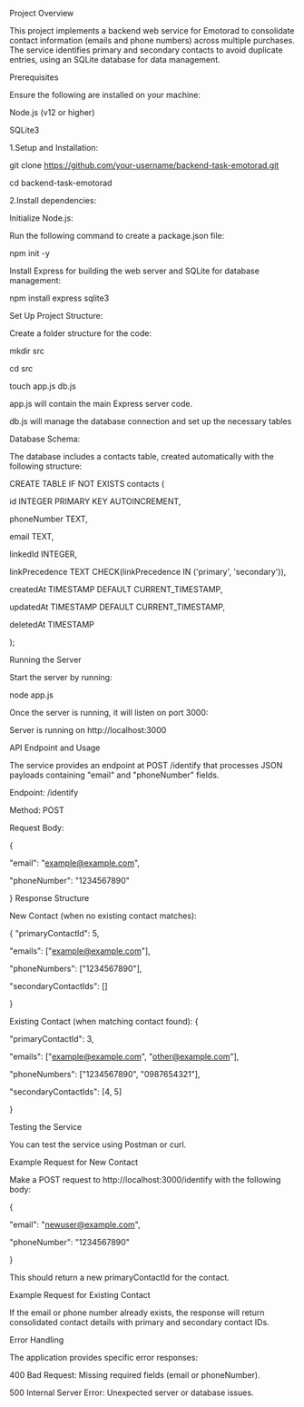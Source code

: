 Project Overview

This project implements a backend web service for Emotorad to consolidate contact information (emails and phone numbers) across multiple purchases. The service identifies primary and secondary contacts to avoid duplicate entries, using an SQLite database for data management.

Prerequisites


Ensure the following are installed on your machine:


Node.js (v12 or higher)

SQLite3

1.Setup and Installation:

 git clone https://github.com/your-username/backend-task-emotorad.git

cd backend-task-emotorad

2.Install dependencies:

Initialize Node.js:

Run the following command to create a package.json file:

npm init -y

Install Express for building the web server and SQLite for database management:

npm install express sqlite3

Set Up Project Structure:

Create a folder structure for the code:

mkdir src

cd src

touch app.js db.js

app.js will contain the main Express server code.

db.js will manage the database connection and set up the necessary tables

Database Schema:

The database includes a contacts table, created automatically with the following structure:

CREATE TABLE IF NOT EXISTS contacts (

  id INTEGER PRIMARY KEY AUTOINCREMENT,
  
  phoneNumber TEXT,
  
  email TEXT,
  
  linkedId INTEGER,
  
  linkPrecedence TEXT CHECK(linkPrecedence IN ('primary', 'secondary')),
  
  createdAt TIMESTAMP DEFAULT CURRENT_TIMESTAMP,

  updatedAt TIMESTAMP DEFAULT CURRENT_TIMESTAMP,
  
  deletedAt TIMESTAMP
  
);


Running the Server

Start the server by running:

node app.js

Once the server is running, it will listen on port 3000:

Server is running on http://localhost:3000

API Endpoint and Usage

The service provides an endpoint at POST /identify that processes JSON payloads containing "email" and "phoneNumber" fields.

Endpoint: /identify

Method: POST

Request Body:

{

  "email": "example@example.com",
  
  "phoneNumber": "1234567890"
  
}
Response Structure

New Contact (when no existing contact matches):

{
  "primaryContactId": 5,
  
  "emails": ["example@example.com"],
  
  "phoneNumbers": ["1234567890"],
  
  "secondaryContactIds": []
  
}

Existing Contact (when matching contact found):
{

  "primaryContactId": 3,
  
  "emails": ["example@example.com", "other@example.com"],
  
  "phoneNumbers": ["1234567890", "0987654321"],
  
  "secondaryContactIds": [4, 5]
  
}

Testing the Service

You can test the service using Postman or curl.

Example Request for New Contact

Make a POST request to http://localhost:3000/identify with the following body:

{

  "email": "newuser@example.com",
  
  "phoneNumber": "1234567890"
  
}

This should return a new primaryContactId for the contact.

Example Request for Existing Contact

If the email or phone number already exists, the response will return consolidated contact details with primary and secondary contact IDs.

Error Handling

The application provides specific error responses:

400 Bad Request: Missing required fields (email or phoneNumber).

500 Internal Server Error: Unexpected server or database issues.

